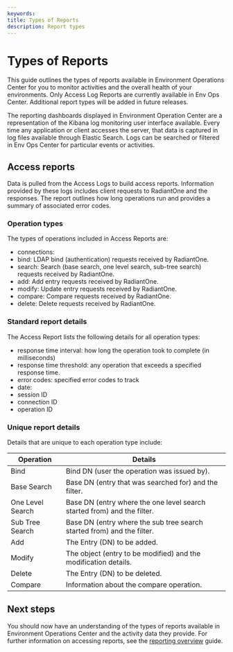 ```yaml
---
keywords:
title: Types of Reports
description: Report types
---
```

# Types of Reports

This guide outlines the types of reports available in Environment Operations Center for you to monitor activities and the overall health of your environments. Only Access Log Reports are currently available in Env Ops Center. Additional report types will be added in future releases.

The reporting dashboards displayed in Environment Operation Center are a representation of the Kibana log monitoring user interface available. Every time any application or client accesses the server, that data is captured in log files available through Elastic Search. Logs can be searched or filtered in Env Ops Center for particular events or activities.

## Access reports

Data is pulled from the Access Logs to build access reports. Information provided by these logs includes client requests to RadiantOne and the responses. The report outlines how long operations run and provides a summary of associated error codes.

### Operation types

The types of operations included in Access Reports are:

- connections:
- bind: LDAP bind (authentication) requests received by RadiantOne.
- search: Search (base search, one level search, sub-tree search) requests received by RadiantOne.
- add: Add entry requests received by RadiantOne.
- modify: Update entry requests received by RadiantOne.
- compare: Compare requests received by RadiantOne.
- delete: Delete requests received by RadiantOne.

### Standard report details

The Access Report lists the following details for all operation types:

- response time interval: how long the operation took to complete (in milliseconds)
- response time threshold: any operation that exceeds a specified response time.
- error codes: specified error codes to track
- date: 
- session ID
- connection ID
- operation ID

### Unique report details

Details that are unique to each operation type include:

| Operation | Details |
| --------- | ------- |
| Bind | Bind DN (user the operation was issued by). |
| Base Search | Base DN (entry that was searched for) and the filter. |
| One Level Search | Base DN (entry where the one level search started from) and the filter. |
| Sub Tree Search | Base DN (entry where the sub tree search started from) and the filter. |
| Add | The Entry (DN) to be added. |
| Modify | The object (entry to be modified) and the modification details. |
| Delete | The Entry (DN) to be deleted. |
| Compare | Information about the compare operation. |

## Next steps

You should now have an understanding of the types of reports available in Environment Operations Center and the activity data they provide. For further information on accessing reports, see the [reporting overview](reporting-overview.md) guide.
